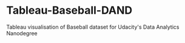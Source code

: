 # Tableau-Baseball-DAND
Tableau visualisation of Baseball dataset for Udacity's Data Analytics Nanodegree
